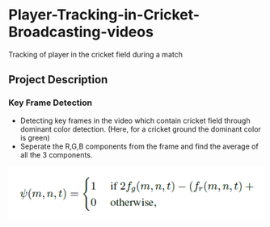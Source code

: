 # Player-Tracking-in-Cricket-Broadcasting-videos
Tracking of player in the cricket field during a match


## Project Description

### Key Frame Detection
* Detecting key frames in the video which contain cricket field through dominant color detection. (Here, for a cricket ground the dominant color is green)
* Seperate the R,G,B components from the frame and find the average of all the 3 components.

![alt text](https://github.com/yuhiremath/Player-Tracking-in-Cricket-Broadcasting-videos/blob/master/Images/dominant_color_detection.png)


